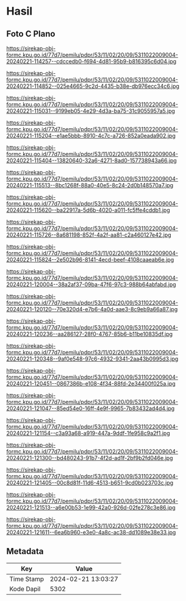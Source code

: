 # Hasil

## Foto C Plano

https://sirekap-obj-formc.kpu.go.id/77d7/pemilu/pdpr/53/11/02/20/09/5311022009004-20240221-114257--cdccedb0-f694-4d81-95b9-b816395c6d04.jpg

https://sirekap-obj-formc.kpu.go.id/77d7/pemilu/pdpr/53/11/02/20/09/5311022009004-20240221-114852--025e4665-9c2d-4435-b38e-db976ecc34c6.jpg

https://sirekap-obj-formc.kpu.go.id/77d7/pemilu/pdpr/53/11/02/20/09/5311022009004-20240221-115031--9199eb05-4e29-4d3a-ba75-31c9055957a5.jpg

https://sirekap-obj-formc.kpu.go.id/77d7/pemilu/pdpr/53/11/02/20/09/5311022009004-20240221-115204--e1ae5bbb-8910-4c7c-a726-852a0eada902.jpg

https://sirekap-obj-formc.kpu.go.id/77d7/pemilu/pdpr/53/11/02/20/09/5311022009004-20240221-115404--13820640-32a6-4271-8ad0-157738943a66.jpg

https://sirekap-obj-formc.kpu.go.id/77d7/pemilu/pdpr/53/11/02/20/09/5311022009004-20240221-115513--8bc1268f-88a0-40e5-8c24-2d0b148570a7.jpg

https://sirekap-obj-formc.kpu.go.id/77d7/pemilu/pdpr/53/11/02/20/09/5311022009004-20240221-115620--ba22917a-5d6b-4020-a011-fc5ffe4cddb1.jpg

https://sirekap-obj-formc.kpu.go.id/77d7/pemilu/pdpr/53/11/02/20/09/5311022009004-20240221-115726--8a681198-852f-4a2f-aa81-c2a460127e42.jpg

https://sirekap-obj-formc.kpu.go.id/77d7/pemilu/pdpr/53/11/02/20/09/5311022009004-20240221-115824--2e502b96-8141-4ecd-beef-4108caaeab6e.jpg

https://sirekap-obj-formc.kpu.go.id/77d7/pemilu/pdpr/53/11/02/20/09/5311022009004-20240221-120004--38a2af37-09ba-47f6-97c3-988b64abfabd.jpg

https://sirekap-obj-formc.kpu.go.id/77d7/pemilu/pdpr/53/11/02/20/09/5311022009004-20240221-120120--70e320d4-e7b6-4a0d-aae3-8c9eb9a66a87.jpg

https://sirekap-obj-formc.kpu.go.id/77d7/pemilu/pdpr/53/11/02/20/09/5311022009004-20240221-120236--aa286127-28f0-4767-85b6-b11be10835df.jpg

https://sirekap-obj-formc.kpu.go.id/77d7/pemilu/pdpr/53/11/02/20/09/5311022009004-20240221-120348--9af0e548-97c6-4932-9341-2aa43b0995d3.jpg

https://sirekap-obj-formc.kpu.go.id/77d7/pemilu/pdpr/53/11/02/20/09/5311022009004-20240221-120451--0867386b-e108-4f34-88fd-2e34400f025a.jpg

https://sirekap-obj-formc.kpu.go.id/77d7/pemilu/pdpr/53/11/02/20/09/5311022009004-20240221-121047--85ed54e0-16ff-4e9f-9965-7b83432ad4d4.jpg

https://sirekap-obj-formc.kpu.go.id/77d7/pemilu/pdpr/53/11/02/20/09/5311022009004-20240221-121154--c3a93a68-a919-447a-9ddf-1fe958c9a2f1.jpg

https://sirekap-obj-formc.kpu.go.id/77d7/pemilu/pdpr/53/11/02/20/09/5311022009004-20240221-121300--bd480243-91b7-4f2d-ad1f-2bf9b2fd046e.jpg

https://sirekap-obj-formc.kpu.go.id/77d7/pemilu/pdpr/53/11/02/20/09/5311022009004-20240221-121405--00c8d81f-11d6-4513-b651-9cd0b023703c.jpg

https://sirekap-obj-formc.kpu.go.id/77d7/pemilu/pdpr/53/11/02/20/09/5311022009004-20240221-121513--a6e00b53-1e99-42a0-926d-02fe278c3e86.jpg

https://sirekap-obj-formc.kpu.go.id/77d7/pemilu/pdpr/53/11/02/20/09/5311022009004-20240221-121611--6ea6b960-e3e0-4a8c-ac38-dd1089e38e33.jpg


## Metadata

| Key        | Value               |
| ---------- | ------------------- |
| Time Stamp | 2024-02-21 13:03:27 |
| Kode Dapil | 5302                |



